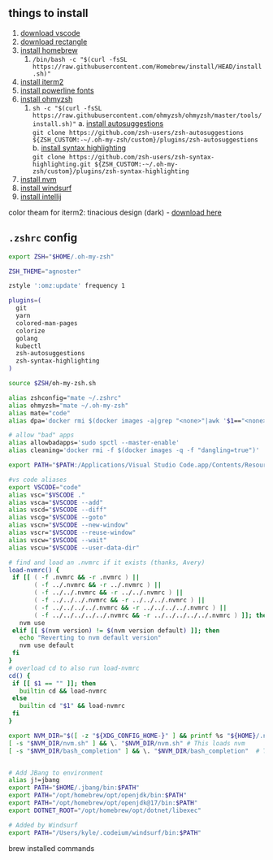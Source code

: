 ## things to install
1. [download vscode](https://code.visualstudio.com/sha/download?build=stable&os=darwin-universal)
2. [download rectangle](https://github.com/rxhanson/Rectangle/releases/download/v0.87/Rectangle0.87.dmg)
3. [install homebrew](https://docs.brew.sh/Installation)
   1. `/bin/bash -c "$(curl -fsSL https://raw.githubusercontent.com/Homebrew/install/HEAD/install.sh)"`
4. [install iterm2](https://iterm2.com/downloads/stable/latest)
5. [install powerline fonts](https://github.com/powerline/fonts) 
6. [install ohmyzsh](https://github.com/ohmyzsh/ohmyzsh)  
   1. `sh -c "$(curl -fsSL https://raw.githubusercontent.com/ohmyzsh/ohmyzsh/master/tools/install.sh)"`
  a. [install autosuggestions](https://github.com/zsh-users/zsh-autosuggestions/blob/master/INSTALL.md#oh-my-zsh)  
  `git clone https://github.com/zsh-users/zsh-autosuggestions ${ZSH_CUSTOM:-~/.oh-my-zsh/custom}/plugins/zsh-autosuggestions`
  b. [install syntax highlighting](https://github.com/zsh-users/zsh-syntax-highlighting/blob/master/INSTALL.md#oh-my-zsh)   
  `git clone https://github.com/zsh-users/zsh-syntax-highlighting.git ${ZSH_CUSTOM:-~/.oh-my-zsh/custom}/plugins/zsh-syntax-highlighting`
7. [install nvm](https://github.com/nvm-sh/nvm?tab=readme-ov-file#install--update-script)
8. [install windsurf](https://windsurf.com/editor/download-confirmation?code=ma)
9. [install intellij](https://www.jetbrains.com/idea/download/download-thanks.html?platform=mac&code=IIC)

color theam for iterm2: tinacious design (dark) - [download here](https://iterm2colorschemes.com/)

## `.zshrc` config

```bash
export ZSH="$HOME/.oh-my-zsh"

ZSH_THEME="agnoster"

zstyle ':omz:update' frequency 1

plugins=(
  git
  yarn
  colored-man-pages
  colorize
  golang
  kubectl
  zsh-autosuggestions
  zsh-syntax-highlighting
)

source $ZSH/oh-my-zsh.sh

alias zshconfig="mate ~/.zshrc"
alias ohmyzsh="mate ~/.oh-my-zsh"
alias mate="code"
alias dpa='docker rmi $(docker images -a|grep "<none>"|awk '$1=="<none>" {print $3}')'

# allow "bad" apps
alias allowbadapps='sudo spctl --master-enable'
alias cleaning='docker rmi -f $(docker images -q -f "dangling=true")'

export PATH="$PATH:/Applications/Visual Studio Code.app/Contents/Resources/app/bin"

#vs code aliases
export VSCODE="code"
alias vsc="$VSCODE ."
alias vsca="$VSCODE --add"
alias vscd="$VSCODE --diff"
alias vscg="$VSCODE --goto"
alias vscn="$VSCODE --new-window"
alias vscr="$VSCODE --reuse-window"
alias vscw="$VSCODE --wait"
alias vscu="$VSCODE --user-data-dir"

# find and load an .nvmrc if it exists (thanks, Avery)
load-nvmrc() {
 if [[ ( -f .nvmrc && -r .nvmrc ) ||
       ( -f ../.nvmrc && -r ../.nvmrc ) ||
       ( -f ../../.nvmrc && -r ../../.nvmrc ) ||
       ( -f ../../../.nvmrc && -r ../../../.nvmrc ) ||
       ( -f ../../../../.nvmrc && -r ../../../../.nvmrc ) ||
       ( -f ../../../../../.nvmrc && -r ../../../../../.nvmrc ) ]]; then
   nvm use
 elif [[ $(nvm version) != $(nvm version default) ]]; then
   echo "Reverting to nvm default version"
   nvm use default
 fi
}
# overload cd to also run load-nvmrc
cd() {
 if [[ $1 == "" ]]; then
   builtin cd && load-nvmrc
 else
   builtin cd "$1" && load-nvmrc
 fi
}

export NVM_DIR="$([ -z "${XDG_CONFIG_HOME-}" ] && printf %s "${HOME}/.nvm" || printf %s "${XDG_CONFIG_HOME}/nvm")"
[ -s "$NVM_DIR/nvm.sh" ] && \. "$NVM_DIR/nvm.sh" # This loads nvm
[ -s "$NVM_DIR/bash_completion" ] && \. "$NVM_DIR/bash_completion"  # This loads nvm bash_completion


# Add JBang to environment
alias j!=jbang
export PATH="$HOME/.jbang/bin:$PATH"
export PATH="/opt/homebrew/opt/openjdk/bin:$PATH"
export PATH="/opt/homebrew/opt/openjdk@17/bin:$PATH"
export DOTNET_ROOT="/opt/homebrew/opt/dotnet/libexec"

# Added by Windsurf
export PATH="/Users/kyle/.codeium/windsurf/bin:$PATH"
```

brew installed commands
```bash brew install abseil giflib libpng maven readline brotli glib libslirp minikube rtmpdump ca-certificates gmp libssh mpdecimal snappy cairo gnutls libssh2 mysql sqlite capstone go libtasn1 ncurses tree colima go-task libtiff nettle unbound curl graphite2 libunistring oniguruma vde docker harfbuzz libusb openjdk vegeta docker-completion helm libx11 openjdk@17 wget docker-compose icu4c@76 libxau openssl@3 xorgproto docker-credential-helper icu4c@77 libxcb p11-kit xz dotnet jpeg-turbo libxdmcp pcre2 yarn dtc jq libxext pixman zlib expat k9s libxrender protobuf zsh-syntax-highlighting fontconfig kubernetes-cli lima python-packaging zstd freetype libevent little-cms2 python@3.11 gettext libidn2 lz4 python@3.13 gh libnghttp2 lzo qemu
```